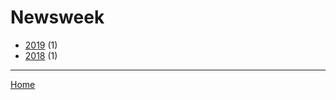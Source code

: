 # Newsweek

  * [2019](./newsweek-2019.md) (1)
  * [2018](./newsweek-2018.md) (1)

----

[Home](../index.md)
